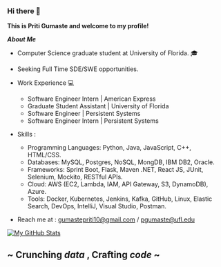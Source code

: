 ### Hi there 👋
<!--
**pritigumaste/pritigumaste** is a ✨ _special_ ✨ repository because its `README.md` (this file) appears on your GitHub profile.

Here are some ideas to get you started:
-->
**This is Priti Gumaste and welcome to my profile!**

***About Me***
- Computer Science graduate student at University of Florida. 🎓  
- Seeking Full Time SDE/SWE opportunities. 
- Work Experience 💻
  - Software Engineer Intern | American Express
  - Graduate Student Assistant | University of Florida
  - Software Engineer | Persistent Systems                  
  - Software Engineer Intern | Persistent Systems 

- Skills :
  - Programming Languages:	Python, Java, JavaScript, C++, HTML/CSS.
  - Databases:	MySQL, Postgres, NoSQL, MongDB, IBM DB2, Oracle. 
  - Frameworks: Sprint Boot, Flask, Maven .NET, React JS, JUnit, Selenium, Mockito, RESTful APIs.
  - Cloud: AWS (EC2, Lambda, IAM, API Gateway, S3, DynamoDB), Azure.
  - Tools: Docker, Kubernetes, Jenkins, Kafka, GitHub, Linux, Elastic Search, DevOps, IntelliJ, Visual Studio, Postman.
 
- Reach me at : gumastepriti10@gmail.com / pgumaste@ufl.edu


[![My GitHub Stats](https://github-readme-stats.vercel.app/api/?username=pritigumaste&count_private=true&theme=white&showicons=true)]()
<!--![](https://raw.githubusercontent.com/pritigumaste/github-stats/master/generated/overview.svg#gh-light-mode-only) -->

## ~ Crunching _data_ , Crafting _code_ ~
